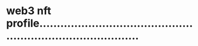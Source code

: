 # web3 nft profile..................................................................................
